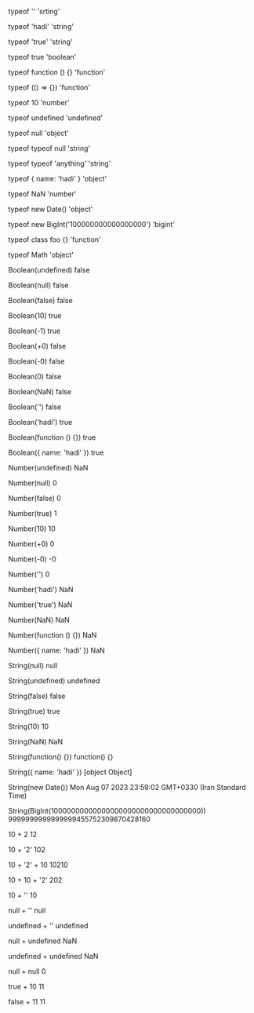 typeof '' 'srting'

typeof 'hadi' 'string'

typeof 'true' 'string'

typeof true 'boolean'

typeof function () {} 'function'

typeof (() => {}) 'function'

typeof 10 'number'

typeof undefined 'undefined'

typeof null 'object'

typeof typeof null 'string'

typeof typeof 'anything' 'string'

typeof { name: 'hadi' } 'object'

typeof NaN 'number'

typeof new Date() 'object'

typeof new BigInt('100000000000000000')  'bigint'

typeof class foo {}  'function'

typeof Math  'object'


Boolean(undefined)  false

Boolean(null)  false

Boolean(false)  false

Boolean(10)  true

Boolean(-1)  true

Boolean(+0)  false

Boolean(-0)  false

Boolean(0)  false

Boolean(NaN)  false

Boolean('')  false

Boolean('hadi')  true

Boolean(function () {})  true

Boolean({ name: 'hadi' })  true

 
Number(undefined)  NaN

Number(null)  0

Number(false)  0

Number(true)  1

Number(10)  10

Number(+0)  0

Number(-0)  -0

Number('')  0

Number('hadi')  NaN

Number('true')  NaN

Number(NaN)  NaN

Number(function () {})  NaN

Number({ name: 'hadi' })  NaN


String(null)  null

String(undefined)  undefined

String(false)  false

String(true)  true

String(10)  10

String(NaN)  NaN

String(function() {})  function() {}

String({ name: 'hadi' })  [object Object]

String(new Date()) Mon Aug 07 2023 23:59:02 GMT+0330 (Iran Standard Time)

String(BigInt(10000000000000000000000000000000000))  9999999999999999455752309870428160


10 + 2  12

10 + '2'  102

10 + '2' + 10  10210

10 + 10 + '2'  202

10 + ''  10

null + ''  null

undefined + ''  undefined

null + undefined  NaN

undefined + undefined  NaN

null + null  0

true + 10  11

false + 11  11


